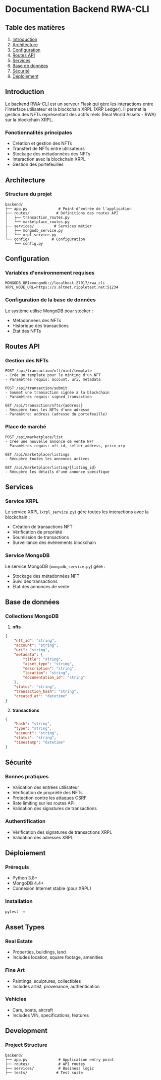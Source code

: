 # Documentation Backend RWA-CLI

## Table des matières
1. [Introduction](#introduction)
2. [Architecture](#architecture)
3. [Configuration](#configuration)
4. [Routes API](#routes-api)
5. [Services](#services)
6. [Base de données](#base-de-données)
7. [Sécurité](#sécurité)
8. [Déploiement](#déploiement)

## Introduction
Le backend RWA-CLI est un serveur Flask qui gère les interactions entre l'interface utilisateur et la blockchain XRPL (XRP Ledger). Il permet la gestion des NFTs représentant des actifs réels (Real World Assets - RWA) sur la blockchain XRPL.

### Fonctionnalités principales
- Création et gestion des NFTs
- Transfert de NFTs entre utilisateurs
- Stockage des métadonnées des NFTs
- Interaction avec la blockchain XRPL
- Gestion des portefeuilles

## Architecture

### Structure du projet
```
backend/
├── app.py              # Point d'entrée de l'application
├── routes/            # Définitions des routes API
│   ├── transaction_routes.py
│   └── marketplace_routes.py
├── services/         # Services métier
│   ├── mongodb_service.py
│   └── xrpl_service.py
└── config/          # Configuration
    └── config.py
```

## Configuration

### Variables d'environnement requises
```env
MONGODB_URI=mongodb://localhost:27017/rwa_cli
XRPL_NODE_URL=https://s.altnet.rippletest.net:51234
```

### Configuration de la base de données
Le système utilise MongoDB pour stocker :
- Métadonnées des NFTs
- Historique des transactions
- État des NFTs

## Routes API

### Gestion des NFTs
```
POST /api/transaction/nft/mint/template
- Crée un template pour le minting d'un NFT
- Paramètres requis: account, uri, metadata

POST /api/transaction/submit
- Soumet une transaction signée à la blockchain
- Paramètres requis: signed_transaction

GET /api/transaction/nfts/{address}
- Récupère tous les NFTs d'une adresse
- Paramètre: address (adresse du portefeuille)
```

### Place de marché
```
POST /api/marketplace/list
- Crée une nouvelle annonce de vente NFT
- Paramètres requis: nft_id, seller_address, price_xrp

GET /api/marketplace/listings
- Récupère toutes les annonces actives

GET /api/marketplace/listing/{listing_id}
- Récupère les détails d'une annonce spécifique
```

## Services

### Service XRPL
Le service XRPL (`xrpl_service.py`) gère toutes les interactions avec la blockchain :
- Création de transactions NFT
- Vérification de propriété
- Soumission de transactions
- Surveillance des événements blockchain

### Service MongoDB
Le service MongoDB (`mongodb_service.py`) gère :
- Stockage des métadonnées NFT
- Suivi des transactions
- État des annonces de vente

## Base de données

### Collections MongoDB
1. **nfts**
```json
{
    "nft_id": "string",
    "account": "string",
    "uri": "string",
    "metadata": {
        "title": "string",
        "asset_type": "string",
        "description": "string",
        "location": "string",
        "documentation_id": "string"
    },
    "status": "string",
    "transaction_hash": "string",
    "created_at": "datetime"
}
```

2. **transactions**
```json
{
    "hash": "string",
    "type": "string",
    "account": "string",
    "status": "string",
    "timestamp": "datetime"
}
```

## Sécurité

### Bonnes pratiques
- Validation des entrées utilisateur
- Vérification de propriété des NFTs
- Protection contre les attaques CSRF
- Rate limiting sur les routes API
- Validation des signatures de transactions

### Authentification
- Vérification des signatures de transactions XRPL
- Validation des adresses XRPL

## Déploiement

### Prérequis
- Python 3.8+
- MongoDB 4.4+
- Connexion Internet stable (pour XRPL)

### Installation
```bash
pytest -v
```

## Asset Types

### Real Estate
- Properties, buildings, land
- Includes location, square footage, amenities

### Fine Art
- Paintings, sculptures, collectibles
- Includes artist, provenance, authentication

### Vehicles
- Cars, boats, aircraft
- Includes VIN, specifications, features

## Development

### Project Structure
```
backend/
├── app.py              # Application entry point
├── routes/             # API routes
├── services/           # Business logic
├── tests/             # Test suite
```
